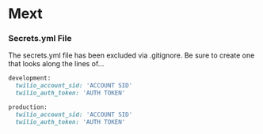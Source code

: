 # Mext

### Secrets.yml File
The secrets.yml file has been excluded via .gitignore.  Be sure to create one that looks along the lines of...

```ruby
development:
  twilio_account_sid: 'ACCOUNT SID'
  twilio_auth_token: 'AUTH TOKEN'

production:
  twilio_account_sid: 'ACCOUNT SID'
  twilio_auth_token: 'AUTH TOKEN'